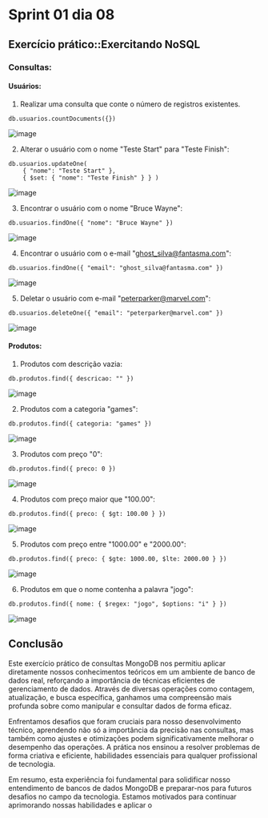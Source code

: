 # Sprint 01 dia 08

## Exercício prático::Exercitando NoSQL

### Consultas:

#### Usuários:

1. Realizar uma consulta que conte o número de registros existentes.
   
  ```mongodb
db.usuarios.countDocuments({})
 ```
![image](https://github.com/MTSuF/Estagio-Compass/assets/129664506/f3f7cdfd-d4b8-4d2d-a776-dc036d02870d)

2. Alterar o usuário com o nome "Teste Start" para "Teste Finish":

```mongodb
db.usuarios.updateOne(
    { "nome": "Teste Start" },
    { $set: { "nome": "Teste Finish" } } )
  ```
![image](https://github.com/MTSuF/Estagio-Compass/assets/129664506/d8a61427-6024-4b4b-8873-5e4c8712b94c)

3. Encontrar o usuário com o nome "Bruce Wayne":

```mongodb
db.usuarios.findOne({ "nome": "Bruce Wayne" })
```
![image](https://github.com/MTSuF/Estagio-Compass/assets/129664506/1f15788f-090b-46cb-a80b-4ae5971889a7)

4. Encontrar o usuário com o e-mail "ghost_silva@fantasma.com":

```mongodb
db.usuarios.findOne({ "email": "ghost_silva@fantasma.com" })
```
![image](https://github.com/MTSuF/Estagio-Compass/assets/129664506/f130cac3-0fef-403d-a798-d3542dd1ebe7)

5. Deletar o usuário com e-mail "peterparker@marvel.com": 
```mongodb
db.usuarios.deleteOne({ "email": "peterparker@marvel.com" })
```
![image](https://github.com/MTSuF/Estagio-Compass/assets/129664506/eb4a7ca6-888e-4e60-af37-597a6c4b7b3a)

#### Produtos:

1. Produtos com descrição vazia:

```mongodb
db.produtos.find({ descricao: "" })
```
![image](https://github.com/MTSuF/Estagio-Compass/assets/129664506/1c0a2efe-a2d8-491e-923d-c8fd7ef8b3f1)

2. Produtos com a categoria "games":

```mongodb
db.produtos.find({ categoria: "games" })
```
![image](https://github.com/MTSuF/Estagio-Compass/assets/129664506/4c52e026-8b79-44f1-b0d9-cdb63eaab40e)

3. Produtos com preço "0":

```mongodb
db.produtos.find({ preco: 0 })
```
![image](https://github.com/MTSuF/Estagio-Compass/assets/129664506/7f0f02f5-0c18-4f03-963f-d5a436e3990d)

4. Produtos com preço maior que "100.00":

```mongodb
db.produtos.find({ preco: { $gt: 100.00 } })
```
![image](https://github.com/MTSuF/Estagio-Compass/assets/129664506/fc89e29f-ac39-462a-a467-8dda7d0bbc66)

5. Produtos com preço entre "1000.00" e "2000.00":

```mongodb
db.produtos.find({ preco: { $gte: 1000.00, $lte: 2000.00 } })
```
![image](https://github.com/MTSuF/Estagio-Compass/assets/129664506/c455eff4-e481-45ce-a0af-95226c97e32a)

6. Produtos em que o nome contenha a palavra "jogo":

```mongodb
db.produtos.find({ nome: { $regex: "jogo", $options: "i" } })
```
![image](https://github.com/MTSuF/Estagio-Compass/assets/129664506/2599b530-23b3-4438-8132-8e22d334b383)

## Conclusão

Este exercício prático de consultas MongoDB nos permitiu aplicar diretamente nossos conhecimentos teóricos em um ambiente de banco de dados real, reforçando a importância de técnicas eficientes de gerenciamento de dados. Através de diversas operações como contagem, atualização, e busca específica, ganhamos uma compreensão mais profunda sobre como manipular e consultar dados de forma eficaz.

Enfrentamos desafios que foram cruciais para nosso desenvolvimento técnico, aprendendo não só a importância da precisão nas consultas, mas também como ajustes e otimizações podem significativamente melhorar o desempenho das operações. A prática nos ensinou a resolver problemas de forma criativa e eficiente, habilidades essenciais para qualquer profissional de tecnologia.

Em resumo, esta experiência foi fundamental para solidificar nosso entendimento de bancos de dados MongoDB e preparar-nos para futuros desafios no campo da tecnologia. Estamos motivados para continuar aprimorando nossas habilidades e aplicar o















